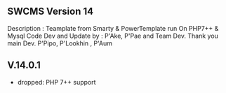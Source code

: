 SWCMS Version 14
----------------

Description : Teamplate from Smarty & PowerTemplate run On PHP7++ & Mysql
Code Dev and Update by : P'Ake, P'Pae and Team Dev.
Thank you main Dev.  P'Pipo, P'Lookhin , P'Aum


V.14.0.1
---
- dropped: PHP 7++ support



